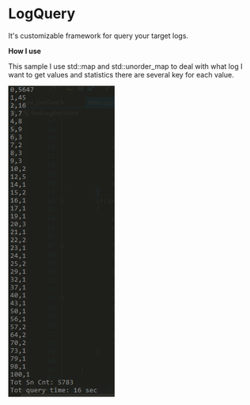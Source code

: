# LogQuery

It's customizable framework for query your target logs.

**How I use**

This sample I use std::map and std::unorder_map to deal with what log I want to get values and statistics there are several key for each value. 

![example](/example.PNG)



 
